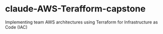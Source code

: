 # claude-AWS-Terafform-capstone
Implementing team AWS architectures using Terraform for Infrastructure as Code (IAC)
